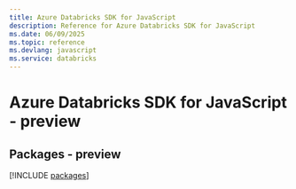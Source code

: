 ```yaml
---
title: Azure Databricks SDK for JavaScript
description: Reference for Azure Databricks SDK for JavaScript
ms.date: 06/09/2025
ms.topic: reference
ms.devlang: javascript
ms.service: databricks
---
```

# Azure Databricks SDK for JavaScript - preview
## Packages - preview
[!INCLUDE [packages](databricks-index.md)]